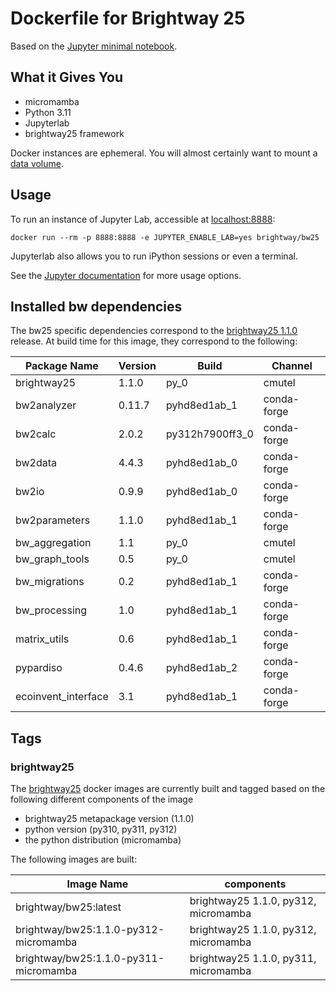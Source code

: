 # Dockerfile for Brightway **25**

Based on the [Jupyter minimal notebook](https://github.com/jupyter/docker-stacks/tree/master/minimal-notebook).

## What it Gives You

* micromamba
* Python 3.11
* Jupyterlab
* brightway25 framework

Docker instances are ephemeral. You will almost certainly want to mount a [data volume](https://docs.docker.com/storage/volumes/).

## Usage

To run an instance of Jupyter Lab, accessible at [localhost:8888](http://localhost:8888/):

    docker run --rm -p 8888:8888 -e JUPYTER_ENABLE_LAB=yes brightway/bw25

Jupyterlab also allows you to run iPython sessions or even a terminal.

See the [Jupyter documentation](https://github.com/jupyter/docker-stacks) for more usage options.


## Installed bw dependencies

The bw25 specific dependencies correspond to the [brightway25 1.1.0](https://github.com/brightway-lca/brightway25) release. 
At build time for this image, they correspond to the following:

| Package Name         | Version | Build              | Channel     |
|----------------------|---------|--------------------|-------------|
| brightway25          | 1.1.0   | py_0               | cmutel      |
| bw2analyzer          | 0.11.7  | pyhd8ed1ab_1       | conda-forge |
| bw2calc              | 2.0.2   | py312h7900ff3_0    | conda-forge |
| bw2data              | 4.4.3   | pyhd8ed1ab_0       | conda-forge |
| bw2io                | 0.9.9   | pyhd8ed1ab_0       | conda-forge |
| bw2parameters        | 1.1.0   | pyhd8ed1ab_1       | conda-forge |
| bw_aggregation       | 1.1     | py_0               | cmutel      |
| bw_graph_tools       | 0.5     | py_0               | cmutel      |
| bw_migrations        | 0.2     | pyhd8ed1ab_1       | conda-forge |
| bw_processing        | 1.0     | pyhd8ed1ab_1       | conda-forge |
| matrix_utils         | 0.6     | pyhd8ed1ab_1       | conda-forge |
| pypardiso            | 0.4.6   | pyhd8ed1ab_2       | conda-forge |
| ecoinvent_interface  | 3.1     | pyhd8ed1ab_1       | conda-forge |


## Tags

### brightway25

The [brightway25](https://github.com/brightway-lca/brightway25) docker images are currently built and
tagged based on the following different components of the image

+ brightway25 metapackage version (1.1.0)
+ python version (py310, py311, py312)
+ the python distribution (micromamba)

The following images are built:

| Image Name | components |
| ---------- | ---------- |
| brightway/bw25:latest | brightway25 1.1.0, py312, micromamba |
| brightway/bw25:1.1.0-py312-micromamba| brightway25 1.1.0, py312, micromamba |
| brightway/bw25:1.1.0-py311-micromamba| brightway25 1.1.0, py311, micromamba |

